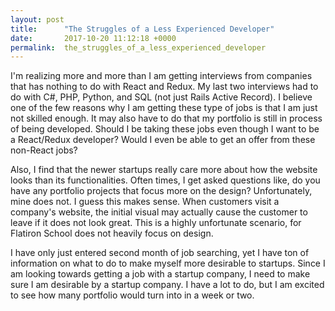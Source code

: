 ```yaml
---
layout: post
title:      "The Struggles of a Less Experienced Developer"
date:       2017-10-20 11:12:18 +0000
permalink:  the_struggles_of_a_less_experienced_developer
---
```



I'm realizing more and more than I am getting interviews from companies that has nothing to do with React and Redux.  My last two interviews had to do with C#, PHP, Python, and SQL (not just Rails Active Record).  I believe one of the few reasons why I am getting these type of jobs is that I am just not skilled enough.  It may also have to do that my portfolio is still in process of being developed.  Should I be taking these jobs even though I want to be a React/Redux developer?  Would I even be able to get an offer from these non-React jobs?

Also, I find that the newer startups really care more about how the website looks than its functionalities.  Often times, I get asked questions like, do you have any portfolio projects that focus more on the design?  Unfortunately, mine does not.  I guess this makes sense.  When customers visit a company's website, the initial visual may actually cause the customer to leave if it does not look great.  This is a highly unfortunate scenario, for Flatiron School does not heavily focus on design.  

I have only just entered second month of job searching, yet I have ton of information on what to do to make myself more desirable to startups.  Since I am looking towards getting a job with a startup company, I need to make sure I am desirable by a startup company.  I have a lot to do, but I am excited to see how many portfolio would turn into in a week or two.
